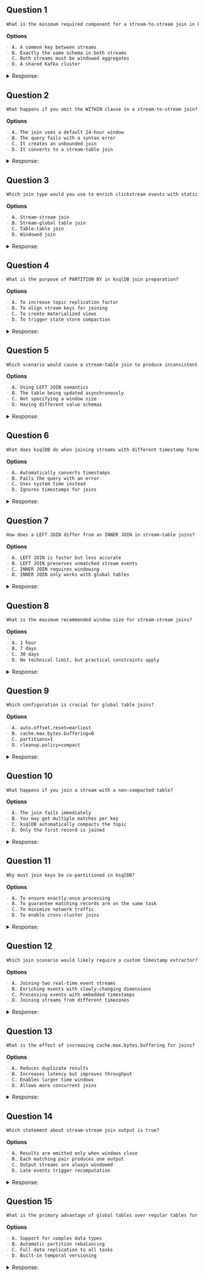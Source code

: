 ## Question 1
```markdown
What is the minimum required component for a stream-to-stream join in ksqlDB?
```

**Options**
```markdown
- A. A common key between streams
- B. Exactly the same schema in both streams
- C. Both streams must be windowed aggregates
- D. A shared Kafka cluster
```

<details><summary>Response:</summary>

**Answer:** A

**Explanation:**
```markdown
- A. Correct: Stream-to-stream joins require matching keys
- B. Incorrect: Schemas can differ as long as join keys match
- C. Incorrect: Raw streams can be joined directly
- D. Incorrect: While typically true, not a join requirement
```

</details>

## Question 2
```markdown
What happens if you omit the WITHIN clause in a stream-to-stream join?
```

**Options**
```markdown
- A. The join uses a default 24-hour window
- B. The query fails with a syntax error
- C. It creates an unbounded join
- D. It converts to a stream-table join
```

<details><summary>Response:</summary>

**Answer:** B

**Explanation:**
```markdown
- A. Incorrect: No default window exists
- B. Correct: WITHIN is mandatory syntax
- C. Incorrect: Unbounded joins aren't supported
- D. Incorrect: Join type remains stream-stream
```

</details>

## Question 3
```markdown
Which join type would you use to enrich clickstream events with static user profiles?
```

**Options**
```markdown
- A. Stream-stream join
- B. Stream-global table join
- C. Table-table join
- D. Windowed join
```

<details><summary>Response:</summary>

**Answer:** B

**Explanation:**
```markdown
- A. Incorrect: For two event streams
- B. Correct: Global tables optimize static reference data
- C. Incorrect: Tables join to tables, not streams
- D. Incorrect: For temporal correlations
```

</details>

## Question 4
```markdown
What is the purpose of PARTITION BY in ksqlDB join preparation?
```

**Options**
```markdown
- A. To increase topic replication factor
- B. To align stream keys for joining
- C. To create materialized views
- D. To trigger state store compaction
```

<details><summary>Response:</summary>

**Answer:** B

**Explanation:**
```markdown
- A. Incorrect: Affects data routing, not replication
- B. Correct: Ensures co-partitioning for joins
- C. Incorrect: Separate CREATE TABLE operation
- D. Incorrect: Managed by Kafka, not ksqlDB
```

</details>

## Question 5
```markdown
Which scenario would cause a stream-table join to produce inconsistent results?
```

**Options**
```markdown
- A. Using LEFT JOIN semantics
- B. The table being updated asynchronously
- C. Not specifying a window size
- D. Having different value schemas
```

<details><summary>Response:</summary>

**Answer:** B

**Explanation:**
```markdown
- A. Incorrect: Expected behavior
- B. Correct: Race condition between join and update
- C. Incorrect: Not required for stream-table joins
- D. Incorrect: Schemas can differ
```

</details>

## Question 6
```markdown
What does ksqlDB do when joining streams with different timestamp formats?
```

**Options**
```markdown
- A. Automatically converts timestamps
- B. Fails the query with an error
- C. Uses system time instead
- D. Ignores timestamps for joins
```

<details><summary>Response:</summary>

**Answer:** B

**Explanation:**
```markdown
- A. Incorrect: No implicit conversion
- B. Correct: Requires explicit timestamp handling
- C. Incorrect: Event time must be consistent
- D. Incorrect: Timestamps are crucial for windows
```

</details>

## Question 7
```markdown
How does a LEFT JOIN differ from an INNER JOIN in stream-table joins?
```

**Options**
```markdown
- A. LEFT JOIN is faster but less accurate
- B. LEFT JOIN preserves unmatched stream events
- C. INNER JOIN requires windowing
- D. INNER JOIN only works with global tables
```

<details><summary>Response:</summary>

**Answer:** B

**Explanation:**
```markdown
- A. Incorrect: Performance is comparable
- B. Correct: Key distinction of LEFT JOIN
- C. Incorrect: Neither requires windows
- D. Incorrect: Works with any table
```

</details>

## Question 8
```markdown
What is the maximum recommended window size for stream-stream joins?
```

**Options**
```markdown
- A. 1 hour
- B. 7 days
- C. 30 days
- D. No technical limit, but practical constraints apply
```

<details><summary>Response:</summary>

**Answer:** D

**Explanation:**
```markdown
- A. Incorrect: Too restrictive
- B. Incorrect: Arbitrary limit
- C. Incorrect: Arbitrary limit
- D. Correct: Balance retention and performance
```

</details>

## Question 9
```markdown
Which configuration is crucial for global table joins?
```

**Options**
```markdown
- A. auto.offset.reset=earliest
- B. cache.max.bytes.buffering=0
- C. partitions=1
- D. cleanup.policy=compact
```

<details><summary>Response:</summary>

**Answer:** D

**Explanation:**
```markdown
- A. Incorrect: Helpful but not crucial
- B. Incorrect: Would disable caching
- C. Incorrect: Global tables can have partitions
- D. Correct: Ensures single record per key
```

</details>

## Question 10
```markdown
What happens if you join a stream with a non-compacted table?
```

**Options**
```markdown
- A. The join fails immediately
- B. You may get multiple matches per key
- C. ksqlDB automatically compacts the topic
- D. Only the first record is joined
```

<details><summary>Response:</summary>

**Answer:** B

**Explanation:**
```markdown
- A. Incorrect: Join executes but may be wrong
- B. Correct: Without compaction, history remains
- C. Incorrect: Cannot modify source topics
- D. Incorrect: All records would be processed
```

</details>

## Question 11
```markdown
Why must join keys be co-partitioned in ksqlDB?
```

**Options**
```markdown
- A. To ensure exactly-once processing
- B. To guarantee matching records are on the same task
- C. To minimize network traffic
- D. To enable cross-cluster joins
```

<details><summary>Response:</summary>

**Answer:** B

**Explanation:**
```markdown
- A. Incorrect: Separate concern
- B. Correct: Core co-partitioning requirement
- C. Incorrect: Beneficial side effect only
- D. Incorrect: Not supported
```

</details>

## Question 12
```markdown
Which join scenario would likely require a custom timestamp extractor?
```

**Options**
```markdown
- A. Joining two real-time event streams
- B. Enriching events with slowly-changing dimensions
- C. Processing events with embedded timestamps
- D. Joining streams from different timezones
```

<details><summary>Response:</summary>

**Answer:** C

**Explanation:**
```markdown
- A. Incorrect: Default processing time suffices
- B. Incorrect: Table joins use current state
- C. Correct: Needed for event-time semantics
- D. Incorrect: ksqlDB handles timezone conversion
```

</details>

## Question 13
```markdown
What is the effect of increasing cache.max.bytes.buffering for joins?
```

**Options**
```markdown
- A. Reduces duplicate results
- B. Increases latency but improves throughput
- C. Enables larger time windows
- D. Allows more concurrent joins
```

<details><summary>Response:</summary>

**Answer:** B

**Explanation:**
```markdown
- A. Incorrect: Not related to deduplication
- B. Correct: Classic throughput-latency tradeoff
- C. Incorrect: Window size is independent
- D. Incorrect: Concurrency is thread-based
```

</details>

## Question 14
```markdown
Which statement about stream-stream join output is true?
```

**Options**
```markdown
- A. Results are emitted only when windows close
- B. Each matching pair produces one output
- C. Output streams are always windowed
- D. Late events trigger recomputation
```

<details><summary>Response:</summary>

**Answer:** B

**Explanation:**
```markdown
- A. Incorrect: Emits on matching event arrival
- B. Correct: Core join semantics
- C. Incorrect: Output is a regular stream
- D. Incorrect: ksqlDB doesn't handle late events
```

</details>

## Question 15
```markdown
What is the primary advantage of global tables over regular tables for joins?
```

**Options**
```markdown
- A. Support for complex data types
- B. Automatic partition rebalancing
- C. Full data replication to all tasks
- D. Built-in temporal versioning
```

<details><summary>Response:</summary>

**Answer:** C

**Explanation:**
```markdown
- A. Incorrect: Both support same types
- B. Incorrect: Both rebalance
- C. Correct: Key benefit of global tables
- D. Incorrect: Versioning is manual
```

</details>